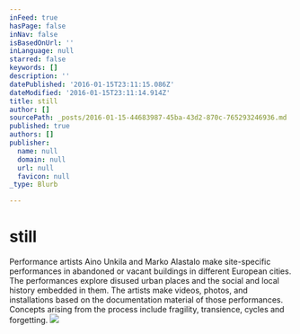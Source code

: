 ```yaml
---
inFeed: true
hasPage: false
inNav: false
isBasedOnUrl: ''
inLanguage: null
starred: false
keywords: []
description: ''
datePublished: '2016-01-15T23:11:15.086Z'
dateModified: '2016-01-15T23:11:14.914Z'
title: still
author: []
sourcePath: _posts/2016-01-15-44683987-45ba-43d2-870c-765293246936.md
published: true
authors: []
publisher:
  name: null
  domain: null
  url: null
  favicon: null
_type: Blurb

---
```

# still

Performance artists Aino Unkila and Marko Alastalo make site-specific performances in abandoned or vacant buildings in different European cities. The performances explore disused urban places and the social and local history embedded in them. The artists make videos, photos, and installations based on the documentation material of those performances. Concepts arising from the process include fragility, transience, cycles and forgetting.
![](https://imgflo.herokuapp.com/graph/vahj1ThiexotieMo/f5cf63a167bbbdaf6e2d230f34061167/passthrough.jpg?height=600&input=https%3A%2F%2Fs3-us-west-2.amazonaws.com%2Fthe-grid-img%2Fp%2F25466e67ac950b89eddad05b135deae751d6f401.jpg)